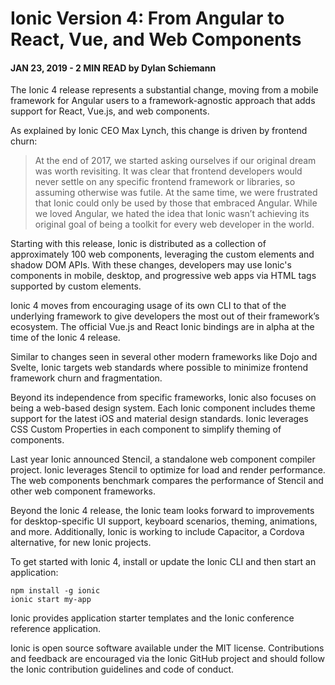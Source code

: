 # Ionic Version 4: From Angular to React, Vue, and Web Components

#### JAN 23, 2019 - 2 MIN READ by Dylan Schiemann

The Ionic 4 release represents a substantial change, moving from a mobile framework for Angular users to a framework-agnostic approach that adds support for React, Vue.js, and web components.

As explained by Ionic CEO Max Lynch, this change is driven by frontend churn:

> At the end of 2017, we started asking ourselves if our original dream was worth revisiting. It was clear that frontend developers would never settle on any specific frontend framework or libraries, so assuming otherwise was futile. At the same time, we were frustrated that Ionic could only be used by those that embraced Angular. While we loved Angular, we hated the idea that Ionic wasn’t achieving its original goal of being a toolkit for every web developer in the world.

Starting with this release, Ionic is distributed as a collection of approximately 100 web components, leveraging the custom elements and shadow DOM APIs. With these changes, developers may use Ionic's components in mobile, desktop, and progressive web apps via HTML tags supported by custom elements.

Ionic 4 moves from encouraging usage of its own CLI to that of the underlying framework to give developers the most out of their framework’s ecosystem. The official Vue.js and React Ionic bindings are in alpha at the time of the Ionic 4 release.

Similar to changes seen in several other modern frameworks like Dojo and Svelte, Ionic targets web standards where possible to minimize frontend framework churn and fragmentation.

Beyond its independence from specific frameworks, Ionic also focuses on being a web-based design system. Each Ionic component includes theme support for the latest iOS and material design standards. Ionic leverages CSS Custom Properties in each component to simplify theming of components.

Last year Ionic announced Stencil, a standalone web component compiler project. Ionic leverages Stencil to optimize for load and render performance. The web components benchmark compares the performance of Stencil and other web component frameworks.

Beyond the Ionic 4 release, the Ionic team looks forward to improvements for desktop-specific UI support, keyboard scenarios, theming, animations, and more. Additionally, Ionic is working to include Capacitor, a Cordova alternative, for new Ionic projects.

To get started with Ionic 4, install or update the Ionic CLI and then start an application:

```
npm install -g ionic
ionic start my-app
```

Ionic provides application starter templates and the Ionic conference reference application.

Ionic is open source software available under the MIT license. Contributions and feedback are encouraged via the Ionic GitHub project and should follow the Ionic contribution guidelines and code of conduct.